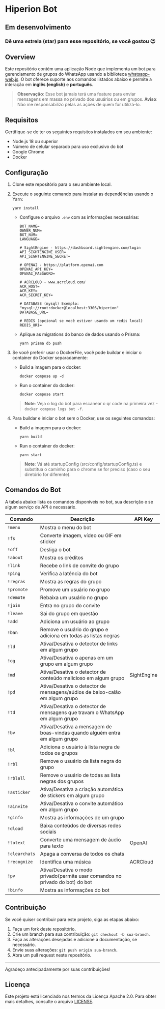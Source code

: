 # Hiperion Bot

## Em desenvolvimento

### Dê uma estrela (star) para esse repositório, se você gostou 😉

## Overview

Este repositório contém uma aplicação Node que implementa um bot para gerenciamento de grupos do WhatsApp usando a biblioteca [whatsapp-web.js](https://github.com/pedroslopez/whatsapp-web.js). O bot oferece suporte aos comandos listados abaixo e permite a interação em **inglês (english)** e **português**.

> **Observação**: Esse bot jamais terá uma feature para enviar mensagens em massa no privado dos usuários ou em grupos.
> **Aviso**: Não me responsabilizo pelas as ações de quem for utilizá-lo.

## Requisitos

Certifique-se de ter os seguintes requisitos instalados em seu ambiente:

- Node.js 18 ou superior
- Número de celular separado para uso exclusivo do bot
- Google Chrome
- Docker

## Configuração

1. Clone este repositório para o seu ambiente local.
2. Execute o seguinte comando para instalar as dependências usando o Yarn:

   ```shell
   yarn install
   ```

   - Configure o arquivo `.env` com as informações necessárias:

     ```plaintext
     BOT_NAME=
     OWNER_NUM=
     BOT_NUM=
     LANGUAGE=

     # SightEngine - https://dashboard.sightengine.com/login
     API_SIGHTENGINE_USER=
     API_SIGHTENGINE_SECRET=

     # OPENAI - https://platform.openai.com
     OPENAI_API_KEY=
     OPENAI_PASSWORD=

     # ACRCLOUD - www.acrcloud.com/
     ACR_HOST=
     ACR_KEY=
     ACR_SECRET_KEY=

     # DATABASE (mysql) Exemplo: "mysql://root:docker@localhost:3306/hiperion"
     DATABASE_URL=

     # REDIS (opcional se você estiver usando um redis local)
     REDIS_URI=
     ```

   - Aplique as migrations do banco de dados usando o Prisma:

     ```shell
     yarn prisma db push
     ```

3. Se você preferir usar o DockerFile, você pode buildar e iniciar o container do Docker separadamente:

   - Build a imagem para o docker:

     ```shell
     docker compose up -d
     ```

   - Run o container do docker:

     ```shell
     docker compose start
     ```

   > **Note**: Veja o log do bot para escanear o qr code na primeira vez - `docker compose logs bot -f`.

4. Para buildar e iniciar o bot sem o Docker, use os seguintes comandos:

   - Build a imagem para o docker:

     ```shell
     yarn build
     ```

   - Run o container do docker:

     ```shell
     yarn start
     ```

   > **Note**: Vá até startupConfig (src/config/startupConfig.ts) e substitua o caminho para o chrome se for preciso (caso o seu diretório for diferente).

## Comandos do Bot

A tabela abaixo lista os comandos disponíveis no bot, sua descrição e se algum serviço de API é necessário.

| Comando       | Descrição                                                                     | API Key     |
| ------------- | ----------------------------------------------------------------------------- | ----------- |
| `!menu`       | Mostra o menu do bot                                                          |             |
| `!fs`         | Converte imagem, vídeo ou GIF em sticker                                      |             |
| `!off`        | Desliga o bot                                                                 |             |
| `!about`      | Mostra os créditos                                                            |             |
| `!link`       | Recebe o link de convite do grupo                                             |             |
| `!ping`       | Verifica a latência do bot                                                    |             |
| `!regras`     | Mostra as regras do grupo                                                     |             |
| `!promote`    | Promove um usuário no grupo                                                   |             |
| `!demote`     | Rebaixa um usuário no grupo                                                   |             |
| `!join`       | Entra no grupo do convite                                                     |             |
| `!leave`      | Sai do grupo em questão                                                       |             |
| `!add`        | Adiciona um usuário ao grupo                                                  |             |
| `!ban`        | Remove o usuário do grupo e adiciona em todas as listas negras                |             |
| `!ld`         | Ativa/Desativa o detector de links em algum grupo                             |             |
| `!og`         | Ativa/Desativa o apenas em um grupo em algum grupo                            |             |
| `!md`         | Ativa/Desativa o detector de conteúdo malicioso em algum grupo                | SightEngine |
| `!pd`         | Ativa/Desativa o detector de mensagens/aúdios de baixo-calão em algum grupo          |             |
| `!td`         | Ativa/Desativa o detector de mensagens que travam o WhatsApp em algum grupo   |             |
| `!bv`         | Ativa/Desativa a mensagem de boas-vindas quando alguém entra em algum grupo   |             |
| `!bl`         | Adiciona o usuário à lista negra de todos os grupos                           |             |
| `!rbl`        | Remove o usuário da lista negra do grupo                                      |             |
| `!rblall`     | Remove o usuário de todas as lista negras dos grupos                          |             |
| `!asticker`   | Ativa/Desativa a criação automática de stickers em algum grupo                |             |
| `!ainvite`    | Ativa/Desativa o convite automático em algum grupo                            |             |
| `!ginfo`      | Mostra as informações de um grupo                                             |             |
| `!dload`      | Baixa conteúdos de diversas redes sociais                                     |             |
| `!totext`     | Converte uma mensagem de áudio para texto                                     | OpenAI      |
| `!clearchats` | Apaga a conversa de todos os chats                                            |             |
| `!recognize`  | Identifica uma música                                                         | ACRCloud    |
| `!pv`         | Ativa/Desativa o modo privado(permite usar comandos no privado do bot) do bot |             |
| `!binfo`      | Mostra as informações do bot                                                  |             |

## Contribuição

Se você quiser contribuir para este projeto, siga as etapas abaixo:

1. Faça um fork deste repositório.
2. Crie um branch para sua contribuição: `git checkout -b sua-branch`.
3. Faça as alterações desejadas e adicione a documentação, se necessário.
4. Envie suas alterações: `git push origin sua-branch`.
5. Abra um pull request neste repositório.

---

Agradeço antecipadamente por suas contribuições!

## Licença

Este projeto está licenciado nos termos da Licença Apache 2.0. Para obter mais detalhes, consulte o arquivo [LICENSE](../../LICENSE).
